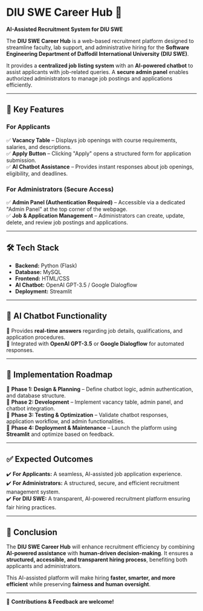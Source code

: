 # DIU SWE Career Hub 🚀  
**AI-Assisted Recruitment System for DIU SWE**  

The **DIU SWE Career Hub** is a web-based recruitment platform designed to streamline faculty, lab support, and administrative hiring for the **Software Engineering Department of Daffodil International University (DIU SWE)**.  

It provides a **centralized job listing system** with an **AI-powered chatbot** to assist applicants with job-related queries. A **secure admin panel** enables authorized administrators to manage job postings and applications efficiently.  

---

## 🔹 Key Features  
### **For Applicants**  
✅ **Vacancy Table** – Displays job openings with course requirements, salaries, and descriptions.  
✅ **Apply Button** – Clicking "Apply" opens a structured form for application submission.  
✅ **AI Chatbot Assistance** – Provides instant responses about job openings, eligibility, and deadlines.  

### **For Administrators (Secure Access)**  
✅ **Admin Panel (Authentication Required)** – Accessible via a dedicated "Admin Panel" at the top corner of the webpage.  
✅ **Job & Application Management** – Administrators can create, update, delete, and review job postings and applications.  

---

## 🛠 Tech Stack  
- **Backend:** Python (Flask)  
- **Database:** MySQL  
- **Frontend:** HTML/CSS  
- **AI Chatbot:** OpenAI GPT-3.5 / Google Dialogflow  
- **Deployment:** Streamlit  

---

## 🤖 AI Chatbot Functionality  
🔹 Provides **real-time answers** regarding job details, qualifications, and application procedures.  
🔹 Integrated with **OpenAI GPT-3.5** or **Google Dialogflow** for automated responses.  

---

## 📌 Implementation Roadmap  
📍 **Phase 1: Design & Planning** – Define chatbot logic, admin authentication, and database structure.  
📍 **Phase 2: Development** – Implement vacancy table, admin panel, and chatbot integration.  
📍 **Phase 3: Testing & Optimization** – Validate chatbot responses, application workflow, and admin functionalities.  
📍 **Phase 4: Deployment & Maintenance** – Launch the platform using **Streamlit** and optimize based on feedback.  

---

## ✅ Expected Outcomes  
✔️ **For Applicants:** A seamless, AI-assisted job application experience.  
✔️ **For Administrators:** A structured, secure, and efficient recruitment management system.  
✔️ **For DIU SWE:** A transparent, AI-powered recruitment platform ensuring fair hiring practices.  

---

## 🎯 Conclusion  
The **DIU SWE Career Hub** will enhance recruitment efficiency by combining **AI-powered assistance** with **human-driven decision-making**. It ensures a **structured, accessible, and transparent hiring process**, benefiting both applicants and administrators.  

This AI-assisted platform will make hiring **faster, smarter, and more efficient** while preserving **fairness and human oversight**.  

---

🚀 **Contributions & Feedback are welcome!**  
